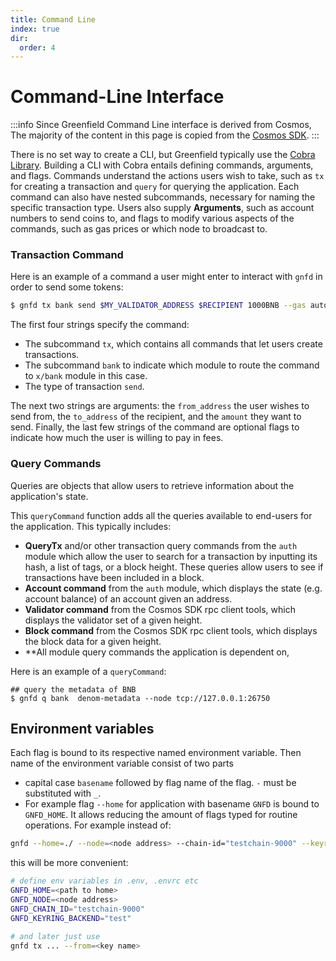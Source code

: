 ```yaml
---
title: Command Line
index: true
dir:
  order: 4
---
```


# Command-Line Interface

:::info
Since Greenfield Command Line interface is derived from Cosmos, The majority of the content in this page is copied from the 
[Cosmos SDK](https://docs.cosmos.network/main/core/cli).
:::

There is no set way to create a CLI, but Greenfield typically use the [Cobra Library](https://github.com/spf13/cobra). 
Building a CLI with Cobra entails defining commands, arguments, and flags. Commands understand the 
actions users wish to take, such as `tx` for creating a transaction and `query` for querying the application. 
Each command can also have nested subcommands, necessary for naming the specific transaction type. 
Users also supply **Arguments**, such as account numbers to send coins to, and flags to modify various 
aspects of the commands, such as gas prices or which node to broadcast to.

### Transaction Command
Here is an example of a command a user might enter to interact with `gnfd` in order to send some tokens:

```bash
$ gnfd tx bank send $MY_VALIDATOR_ADDRESS $RECIPIENT 1000BNB --gas auto
```

The first four strings specify the command:

* The subcommand `tx`, which contains all commands that let users create transactions.
* The subcommand `bank` to indicate which module to route the command to `x/bank` module in this case.
* The type of transaction `send`.

The next two strings are arguments: the `from_address` the user wishes to send from, the `to_address` of the recipient, 
and the `amount` they want to send. Finally, the last few strings of the command are optional flags to indicate 
how much the user is willing to pay in fees.

### Query Commands

Queries are objects that allow users to retrieve information about the application's state. 

This `queryCommand` function adds all the queries available to end-users for the application. This typically includes:

* **QueryTx** and/or other transaction query commands from the `auth` module which allow the user to search for a transaction by inputting its hash, a list of tags, or a block height. These queries allow users to see if transactions have been included in a block.
* **Account command** from the `auth` module, which displays the state (e.g. account balance) of an account given an address.
* **Validator command** from the Cosmos SDK rpc client tools, which displays the validator set of a given height.
* **Block command** from the Cosmos SDK rpc client tools, which displays the block data for a given height.
* **All module query commands the application is dependent on,

Here is an example of a `queryCommand`:

```shell
## query the metadata of BNB
$ gnfd q bank  denom-metadata --node tcp://127.0.0.1:26750
```

## Environment variables

Each flag is bound to its respective named environment variable. Then name of the environment variable consist of two parts 
- capital case `basename` followed by flag name of the flag. `-` must be substituted with `_`. 
- For example flag `--home` for application with basename `GNFD` is bound to `GNFD_HOME`. It allows reducing 
the amount of flags typed for routine operations. For example instead of:

```sh
gnfd --home=./ --node=<node address> --chain-id="testchain-9000" --keyring-backend=test tx ... --from=<key name>
```

this will be more convenient:

```sh
# define env variables in .env, .envrc etc
GNFD_HOME=<path to home>
GNFD_NODE=<node address>
GNFD_CHAIN_ID="testchain-9000"
GNFD_KEYRING_BACKEND="test"

# and later just use
gnfd tx ... --from=<key name>
```
